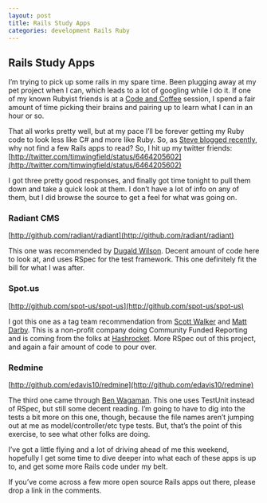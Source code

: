 ```yaml
---
layout: post
title: Rails Study Apps
categories: development Rails Ruby
---
```

## Rails Study Apps

I’m trying to pick up some rails in my spare time. Been plugging away at my pet project when I can, which leads to a lot of googling while I do it. If one of my known Rubyist friends is at a [Code and Coffee](http://www.codeandcoffee.info/) session, I spend a fair amount of time picking their brains and pairing up to learn what I can in an hour or so.

That all works pretty well, but at my pace I’ll be forever getting my Ruby code to look less like C# and more like Ruby. So, as [Steve blogged recently](http://stevenharman.net/blog/archive/2009/11/18/reading-code-is-key-to-writing-good-code.aspx), why not find a few Rails apps to read? So, I hit up my twitter friends: [http://twitter.com/timwingfield/status/6464205602](http://twitter.com/timwingfield/status/6464205602)

I got three pretty good responses, and finally got time tonight to pull them down and take a quick look at them. I don’t have a lot of info on any of them, but I did browse the source to get a feel for what was going on.

### Radiant CMS

[http://github.com/radiant/radiant](http://github.com/radiant/radiant)

This one was recommended by [Dugald Wilson](http://twitter.com/dugaldwilson). Decent amount of code here to look at, and uses RSpec for the test framework. This one definitely fit the bill for what I was after.

### Spot.us

[http://github.com/spot-us/spot-us](http://github.com/spot-us/spot-us)

I got this one as a tag team recommendation from [Scott Walker](http://twitter.com/pragma_tech) and [Matt Darby](http://twitter.com/mattdarby). This is a non-profit company doing Community Funded Reporting and is coming from the folks at [Hashrocket](http://www.hashrocket.com/). More RSpec out of this project, and again a fair amount of code to pour over.

### Redmine

[http://github.com/edavis10/redmine](http://github.com/edavis10/redmine)

The third one came through [Ben Wagaman](http://twitter.com/jamin4jc). This one uses TestUnit instead of RSpec, but still some decent reading. I’m going to have to dig into the tests a bit more on this one, though, because the file names aren’t jumping out at me as model/controller/etc type tests. But, that’s the point of this exercise, to see what other folks are doing.

I’ve got a little flying and a lot of driving ahead of me this weekend, hopefully I get some time to dive deeper into what each of these apps is up to, and get some more Rails code under my belt.

If you’ve come across a few more open source Rails apps out there, please drop a link in the comments.
